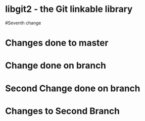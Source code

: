 libgit2 - the Git linkable library
==================================
 #Seventh change
 # Changes done to master
 # Change done on branch
 # Second Change done on branch
 # Changes to Second Branch
